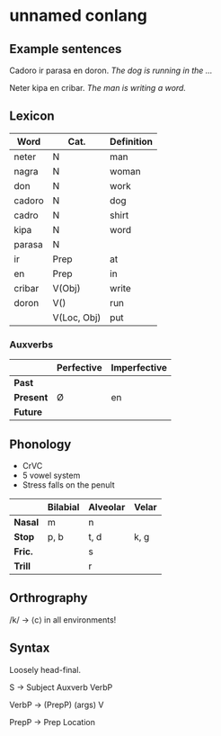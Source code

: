 # unnamed conlang

## Example sentences

Cadoro ir parasa en doron.
_The dog is running in the ..._

Neter kipa en cribar.
_The man is writing a word._

## Lexicon

| Word     | Cat.        | Definition           |
|----------|-------------|----------------------|
| neter    | N           | man                  |
| nagra    | N           | woman                |
| don      | N           | work                 |
| cadoro   | N           | dog                  |
| cadro    | N           | shirt                |
| kipa     | N           | word                 |
| parasa   | N           |                      |
| ir       | Prep        | at                   |
| en       | Prep        | in                   |
| cribar   | V(Obj)      | write                |
| doron    | V()         | run                  |
|          | V(Loc, Obj) | put                  |

### Auxverbs

|              | Perfective | Imperfective |
|--------------|------------|--------------|
| **Past**     |            |              |
| **Present**  | Ø          | en           |
| **Future**   |            |              |

## Phonology

* CrVC
* 5 vowel system
* Stress falls on the penult

|           | Bilabial | Alveolar | Velar |
|-----------|----------|----------|-------|
| **Nasal** | m        | n        |       |
| **Stop**  | p, b     | t, d     | k, g  |
| **Fric.** |          | s        |       |
| **Trill** |          | r        |       |

## Orthrography

/k/ → ⟨c⟩ in all environments!

## Syntax

Loosely head-final.

S → Subject Auxverb VerbP

VerbP → (PrepP) (args) V

PrepP → Prep Location
